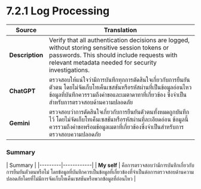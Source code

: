 # 7.2.1 Log Processing

| Source  | Translation |
|---------|------------|
| **Description** | Verify that all authentication decisions are logged, without storing sensitive session tokens or passwords. This should include requests with relevant metadata needed for security investigations. |
| **ChatGPT** | ตรวจสอบให้แน่ใจว่ามีการบันทึกทุกการตัดสินใจเกี่ยวกับการยืนยันตัวตน โดยไม่จัดเก็บโทเค็นเซสชันหรือรหัสผ่านที่เป็นข้อมูลอ่อนไหว ข้อมูลที่บันทึกควรรวมถึงคำขอและเมตาดาทาที่เกี่ยวข้อง ซึ่งจำเป็นสำหรับการตรวจสอบด้านความปลอดภัย |
| **Gemini** | ตรวจสอบว่าการตัดสินใจเกี่ยวกับการยืนยันตัวตนทั้งหมดถูกบันทึกไว้ โดยไม่จัดเก็บโทเค็นเซสชันหรือรหัสผ่านที่ละเอียดอ่อน ข้อมูลนี้ควรรวมถึงคำขอพร้อมข้อมูลเมตาที่เกี่ยวข้องซึ่งจำเป็นสำหรับการตรวจสอบความปลอดภัย |

### Summary

| Summary | 
|---------|------------|
| **My self** | คือการตรวจสอบว่ามีการบันทึกเกี่ยวกับการยืนยันตัวตนหรือไม่ โดยข้อมูลที่บันทึกควรเป็นข้อมูลที่เกี่ยวข้องที่จำเป็นต่อการตรวจสอบด้านความปลอดภัยโดยที่ไม่มีการจัดเก็บโทเค็นเซสชันหรือพวกข้อมูลที่อ่อนไหว |
